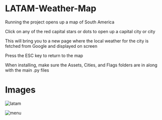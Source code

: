 # LATAM-Weather-Map
Running the project opens up a map of South America  

Click on any of the red capital stars or dots to open up a capital city or city 

This will bring you to a new page where the local weather for the city is fetched from Google and displayed on screen

Press the ESC key to return to the map

When installing, make sure the Assets, Cities, and Flags folders are in along with the main .py files

# Images
![latam](https://user-images.githubusercontent.com/61069716/157578712-9b9734b4-02d4-4ceb-92f1-5bdaf94e7a3f.png)

![menu](https://user-images.githubusercontent.com/61069716/160494714-59797437-875c-4272-9163-344c88d947fe.png)
